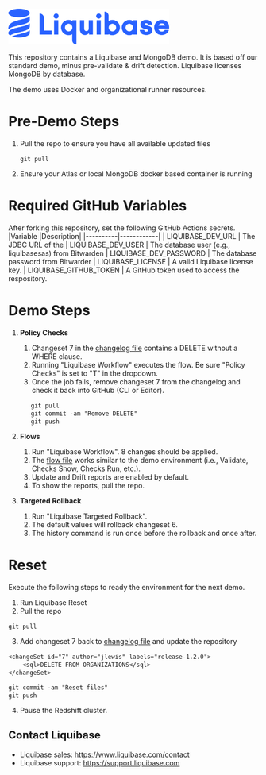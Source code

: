 <p align="left">
  <img src="img/liquibase.png" alt="Liquibase Logo" title="Liquibase Logo" width="324" height="72">
</p>

This repository contains a Liquibase and MongoDB demo. It is based off our standard demo, minus pre-validate & drift detection. Liquibase licenses MongoDB by database.

The demo uses Docker and organizational runner resources.

# Pre-Demo Steps
1. Pull the repo to ensure you have all available updated files<br>
     ```
     git pull
     ```
2. Ensure your Atlas or local MongoDB docker based container is running

# Required GitHub Variables
After forking this repository, set the following GitHub Actions secrets.
|Variable |Description|
|----------|------------|
| LIQUIBASE_DEV_URL | The JDBC URL of the 
| LIQUIBASE_DEV_USER | The database user (e.g., liquibasesas) from Bitwarden
| LIQUIBASE_DEV_PASSWORD | The database password from Bitwarder
| LIQUIBASE_LICENSE | A valid Liquibase license key.
| LIQUIBASE_GITHUB_TOKEN | A GitHub token used to access the respository.

# Demo Steps
1. **Policy Checks**
    1. Changeset 7 in the [changelog file](Changesets/changelog.ddl.xml) contains a DELETE without a WHERE clause.
    1. Running "Liquibase Workflow" executes the flow. Be sure "Policy Checks" is set to "T" in the dropdown.
    1. Once the job fails, remove changeset 7 from the changelog and check it back into GitHub (CLI or Editor).<br>
    ```
       git pull
       git commit -am "Remove DELETE"
       git push
    ```
1. **Flows**
    1. Run "Liquibase Workflow". 8 changes should be applied.
    1. The [flow file](liquibase.flowfile.yaml) works similar to the demo environment (i.e., Validate, Checks Show, Checks Run, etc.).
    1. Update and Drift reports are enabled by default.
    1. To show the reports, pull the repo.

1. **Targeted Rollback**
    1. Run "Liquibase Targeted Rollback".
    1. The default values will rollback changeset 6.
    1. The history command is run once before the rollback and once after.

# Reset
Execute the following steps to ready the environment for the next demo.
1. Run Liquibase Reset
1. Pull the repo
```
git pull
```
3. Add changeset 7 back to [changelog file](Changesets/changelog.ddl.xml) and update the repository
```
<changeSet id="7" author="jlewis" labels="release-1.2.0">
    <sql>DELETE FROM ORGANIZATIONS</sql>
</changeSet>
```

```
git commit -am "Reset files"
git push
```
4. Pause the Redshift cluster.

## Contact Liquibase
* Liquibase sales: https://www.liquibase.com/contact
* Liquibase support: https://support.liquibase.com
